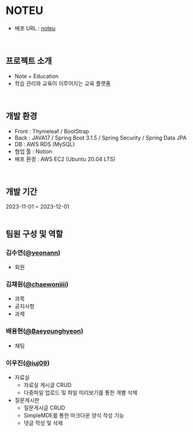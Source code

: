  # NOTEU

 - 배포 URL : [noteu](http://3.36.72.106)
<br/>

## 프로젝트 소개

- Note + Education
- 학습 관리와 교육이 이루어지는 교육 플랫폼
<br/>

## 개발 환경
- Front : Thymeleaf / BootStrap
- Back : JAVA17 / Spring Boot 3.1.5 / Spring Security / Spring Data JPA
- DB : AWS RDS (MySQL)
- 협업 툴 : Notion
- 배포 환경 : AWS EC2 (Ubuntu 20.04 LTS)
<br/>

## 개발 기간
2023-11-01 ~ 2023-12-01
<br/><br/>

## 팀원 구성 및 역할

### 김수연([@yeonann](https://github.com/yeonann))
- 회원


### 김채원([@chaewoniiii](https://github.com/chaewoniiii))
- 과목
- 공지사항
- 과제


### 배용현([@Baeyounghyeon](https://github.com/Baeyonghyeon))
- 채팅


### 이우진([@iuj09](https://github.com/iuj09))
- 자료실
  - 자료실 게시글 CRUD
  - 다중파일 업로드 및 파일 미리보기를 통한 개별 삭제
- 질문게시판
  - 질문게시글 CRUD
  - SimpleMDE를 통한 마크다운 양식 작성 기능
  - 댓글 작성 및 삭제
